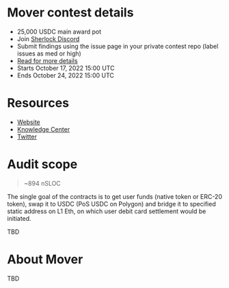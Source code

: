 # Mover contest details

- 25,000 USDC main award pot
- Join [Sherlock Discord](https://discord.gg/MABEWyASkp)
- Submit findings using the issue page in your private contest repo (label issues as med or high)
- [Read for more details](https://docs.sherlock.xyz/audits/watsons)
- Starts October 17, 2022 15:00 UTC
- Ends October 24, 2022 15:00 UTC

# Resources

- [Website](https://viamover.com/)
- [Knowledge Center](https://faq.viamover.com/)
- [Twitter](https://twitter.com/viaMover)

# Audit scope

> ~894 nSLOC

The single goal of the contracts is to get user funds (native token or ERC-20 token),
swap it to USDC (PoS USDC on Polygon) and bridge it to specified static address on L1 Eth,
on which user debit card settlement would be initiated.

TBD

# About Mover

TBD